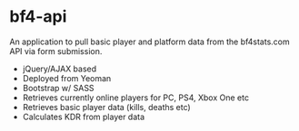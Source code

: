 bf4-api
========

An application to pull basic player and platform data from the bf4stats.com API via form submission.

- jQuery/AJAX based
- Deployed from Yeoman
- Bootstrap w/ SASS
- Retrieves currently online players for PC, PS4, Xbox One etc
- Retrieves basic player data (kills, deaths etc)
- Calculates KDR from player data
